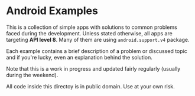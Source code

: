 Android Examples
===

This is a collection of simple apps with solutions to common problems faced during the development. Unless stated otherwise,
all apps are targeting **API level 8**. Many of them are using `android.support.v4` package.

Each example contains a brief description of a problem or discussed topic and if you're lucky, even an explanation behind the solution.

Note that this is a work in progress and updated fairly regularly (usually during the weekend).

All code inside this directoy is in public domain. Use at your own risk.